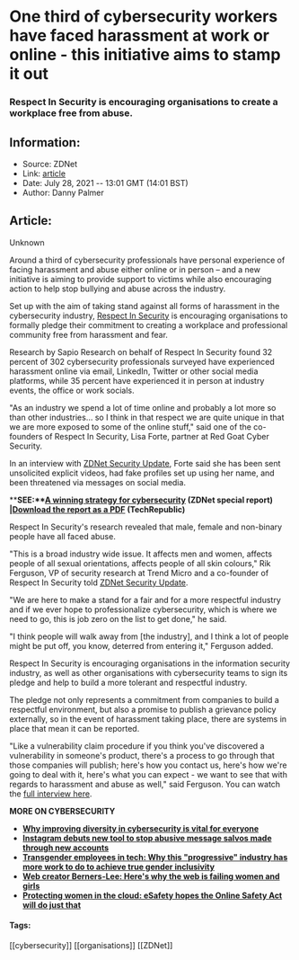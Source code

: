 # One third of cybersecurity workers have faced harassment at work or online - this initiative aims to stamp it out
### Respect In Security is encouraging organisations to create a workplace free from abuse.

## Information:
+ Source: ZDNet
+ Link: [article](https://www.zdnet.com/article/one-third-of-cybersecurity-workers-have-faced-harassment-at-work-or-online-this-initiative-aims-to-stamp-it-out/)
+ Date: July 28, 2021 -- 13:01 GMT (14:01 BST)
+ Author: Danny Palmer


## Article:
Unknown

Around a third of cybersecurity professionals have personal experience of facing harassment and abuse either online or in person – and a new initiative is aiming to provide support to victims while also encouraging action to help stop bullying and abuse across the industry. 

Set up with the aim of taking stand against all forms of harassment in the cybersecurity industry, [Respect In Security](https://respectinsecurity.org/) is encouraging organisations to formally pledge their commitment to creating a workplace and professional community free from harassment and fear. 

Research by Sapio Research on behalf of Respect In Security found 32 percent of 302 cybersecurity professionals surveyed have experienced harassment online via email, LinkedIn, Twitter or other social media platforms, while 35 percent have experienced it in person at industry events, the office or work socials. 

"As an industry we spend a lot of time online and probably a lot more so than other industries… so I think in that respect we are quite unique in that we are more exposed to some of the online stuff," said one of the co-founders of Respect In Security, Lisa Forte, partner at Red Goat Cyber Security. 

In an interview with [ZDNet Security Update](https://www.zdnet.com/video/cybersecurity-has-a-harassment-problem-this-initiative-aims-to-stop-it/), Forte said she has been sent unsolicited explicit videos, had fake profiles set up using her name, and been threatened via messages on social media. 

****SEE:**[**A winning strategy for cybersecurity**](http://www.zdnet.com/topic/a-winning-strategy-for-cybersecurity/) **(ZDNet special report) |**[**Download the report as a PDF**](https://www.techrepublic.com/resource-library/whitepapers/a-winning-strategy-for-cybersecurity-free-pdf/?ftag=CMG-01-10aaa1b) **(TechRepublic)****  

Respect In Security's research revealed that male, female and non-binary people have all faced abuse. 






"This is a broad industry wide issue. It affects men and women, affects people of all sexual orientations, affects people of all skin colours," Rik Ferguson, VP of security research at Trend Micro and a co-founder of Respect In Security told [ZDNet Security Update](https://youtu.be/vn4G58HsWiQ). 

"We are here to make a stand for a fair and for a more respectful industry and if we ever hope to professionalize cybersecurity, which is where we need to go, this is job zero on the list to get done," he said.

"I think people will walk away from [the industry], and I think a lot of people might be put off, you know, deterred from entering it," Ferguson added. 

Respect In Security is encouraging organisations in the information security industry, as well as other organisations with cybersecurity teams to sign its pledge and help to build a more tolerant and respectful industry.  

The pledge not only represents a commitment from companies to build a respectful environment, but also a promise to publish a grievance policy externally, so in the event of harassment taking place, there are systems in place that mean it can be reported. 

"Like a vulnerability claim procedure if you think you've discovered a vulnerability in someone's product, there's a process to go through that those companies will publish; here's how you contact us, here's how we're going to deal with it, here's what you can expect - we want to see that with regards to harassment and abuse as well," said Ferguson. You can watch the [full interview here](https://www.zdnet.com/video/cybersecurity-has-a-harassment-problem-this-initiative-aims-to-stop-it/).

**MORE ON CYBERSECURITY**

* [**Why improving diversity in cybersecurity is vital for everyone**](https://www.zdnet.com/article/why-improving-diversity-in-cybersecurity-is-vital-for-everyone/)
* [**Instagram debuts new tool to stop abusive message salvos made through new accounts**](https://www.zdnet.com/article/instagram-debuts-new-means-to-stop-senders-of-abusive-messages-contacting-you-through-new-accounts/)
* **[**Transgender employees in tech: Why this "progressive" industry has more work to do to achieve true gender inclusivity**](https://www.techrepublic.com/article/transgender-employees-in-tech-why-this-progressive-industry-has-more-work-to-do-to-achieve-true-gender-inclusivity/)**
* [**Web creator Berners-Lee: Here's why the web is failing women and girls**](https://www.zdnet.com/article/web-creator-berners-lee-heres-why-the-web-is-failing-women-and-girls/)
* [**Protecting women in the cloud: eSafety hopes the Online Safety Act will do just that**](https://www.zdnet.com/article/protecting-women-in-the-cloud-esafety-hopes-the-online-safety-act-will-do-just-that/)





#### Tags:
[[cybersecurity]] [[organisations]] [[ZDNet]]
